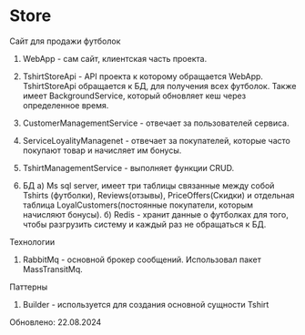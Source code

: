 # Store

Сайт для продажи футболок
1. WebApp - сам сайт, клиентская часть проекта.

2. TshirtStoreApi - API проекта к которому обращается WebApp.
   TshirtStoreApi обращается к БД, для получения всех футболок.
   Также имеет BackgroundService, который обновляет кеш через
   определенное время.

3. CustomerManagementService - отвечает за пользователей сервиса. 

4. ServiceLoyalityManagenet - отвечает за покупателей, которые  часто покупают товар и начисляет им бонусы.

5. TshirtManagementService - выполняет функции CRUD.

6. БД
    а) Ms sql server, имеет три таблицы связанные между собой Tshirts (футболки), Reviews(отзывы), PriceOffers(Скидки) и отдельная таблица LoyalCustomers(постоянные покупатели, которым начисляют бонусы). 
    б) Redis - хранит данные о футболках для того, чтобы разгрузить систему и каждый раз не обращаться к БД.

Технологии
1. RabbitMq - основной брокер сообщений. Использовал пакет MassTransitMq.

Паттерны
1. Builder - используется для создания основной сущности Tshirt

Обновлено: 22.08.2024
